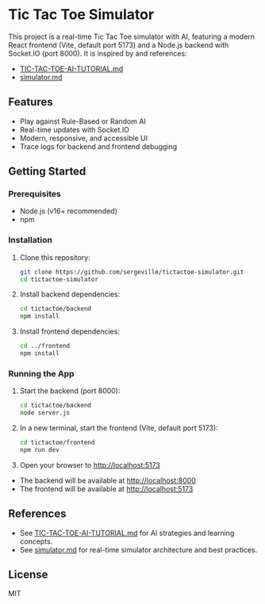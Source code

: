 # Tic Tac Toe Simulator

This project is a real-time Tic Tac Toe simulator with AI, featuring a modern React frontend (Vite, default port 5173) and a Node.js backend with Socket.IO (port 8000). It is inspired by and references:

- [TIC-TAC-TOE-AI-TUTORIAL.md](./TIC-TAC-TOE-AI-TUTORIAL.md)
- [simulator.md](./simulator.md)

## Features
- Play against Rule-Based or Random AI
- Real-time updates with Socket.IO
- Modern, responsive, and accessible UI
- Trace logs for backend and frontend debugging

## Getting Started

### Prerequisites
- Node.js (v16+ recommended)
- npm

### Installation
1. Clone this repository:
   ```bash
   git clone https://github.com/sergeville/tictactoe-simulator.git
   cd tictactoe-simulator
   ```
2. Install backend dependencies:
   ```bash
   cd tictactoe/backend
   npm install
   ```
3. Install frontend dependencies:
   ```bash
   cd ../frontend
   npm install
   ```

### Running the App
1. Start the backend (port 8000):
   ```bash
   cd tictactoe/backend
   node server.js
   ```
2. In a new terminal, start the frontend (Vite, default port 5173):
   ```bash
   cd tictactoe/frontend
   npm run dev
   ```
3. Open your browser to [http://localhost:5173](http://localhost:5173)

- The backend will be available at [http://localhost:8000](http://localhost:8000)
- The frontend will be available at [http://localhost:5173](http://localhost:5173)

## References
- See [TIC-TAC-TOE-AI-TUTORIAL.md](./TIC-TAC-TOE-AI-TUTORIAL.md) for AI strategies and learning concepts.
- See [simulator.md](./simulator.md) for real-time simulator architecture and best practices.

## License
MIT 